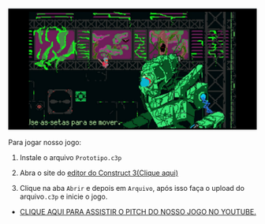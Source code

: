 ![tela inicial](tela%20inicial.jpeg)

Para jogar nosso jogo:
1. Instale o arquivo `Prototipo.c3p`

2. Abra o site do [editor do Construct 3(Clique aqui)](https://editor.construct.net/?startTour)

3. Clique na aba `Abrir` e depois em `Arquivo`, após isso faça o upload do arquivo`.c3p` e inicie o jogo.

- [CLIQUE AQUI PARA ASSISTIR O PITCH DO NOSSO JOGO NO YOUTUBE.](https://www.youtube.com/embed/hgA_2De2B_k?si=zySpDqfBlbuKHNLo)